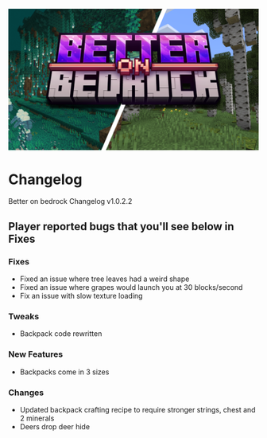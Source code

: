
![image](/Main/assets/bob-rebrand.png)

# Changelog

Better on bedrock Changelog v1.0.2.2

## Player reported bugs that you'll see below in Fixes

### Fixes
- Fixed an issue where tree leaves had a weird shape
- Fixed an issue where grapes would launch you at 30 blocks/second
- Fix an issue with slow texture loading
### Tweaks
- Backpack code rewritten 
### New Features
- Backpacks come in 3 sizes
### Changes
- Updated backpack crafting recipe to require stronger strings, chest and 2 minerals
- Deers drop deer hide
